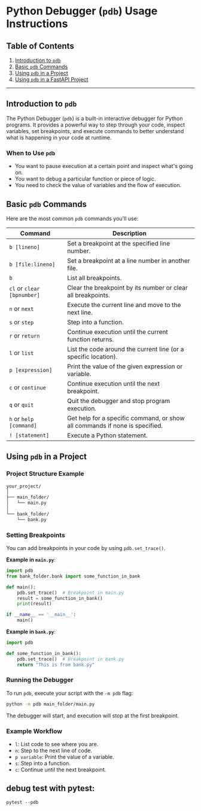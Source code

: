 
# Python Debugger (`pdb`) Usage Instructions

## Table of Contents
1. [Introduction to `pdb`](#introduction-to-pdb)
2. [Basic `pdb` Commands](#basic-pdb-commands)
3. [Using `pdb` in a Project](#using-pdb-in-a-project)
4. [Using `pdb` in a FastAPI Project](#using-pdb-in-a-fastapi-project)

---

## Introduction to `pdb`

The Python Debugger (`pdb`) is a built-in interactive debugger for Python programs. It provides a powerful way to step through your code, inspect variables, set breakpoints, and execute commands to better understand what is happening in your code at runtime.

### When to Use `pdb`

- You want to pause execution at a certain point and inspect what's going on.
- You want to debug a particular function or piece of logic.
- You need to check the value of variables and the flow of execution.

## Basic `pdb` Commands

Here are the most common `pdb` commands you'll use:

| Command | Description |
|---------|-------------|
| `b [lineno]` | Set a breakpoint at the specified line number. |
| `b [file:lineno]` | Set a breakpoint at a line number in another file. |
| `b` | List all breakpoints. |
| `cl` or `clear [bpnumber]` | Clear the breakpoint by its number or clear all breakpoints. |
| `n` or `next` | Execute the current line and move to the next line. |
| `s` or `step` | Step into a function. |
| `r` or `return` | Continue execution until the current function returns. |
| `l` or `list` | List the code around the current line (or a specific location). |
| `p [expression]` | Print the value of the given expression or variable. |
| `c` or `continue` | Continue execution until the next breakpoint. |
| `q` or `quit` | Quit the debugger and stop program execution. |
| `h` or `help [command]` | Get help for a specific command, or show all commands if none is specified. |
| `! [statement]` | Execute a Python statement. |

## Using `pdb` in a Project

### Project Structure Example

```bash
your_project/
│
├── main_folder/
│   └── main.py
│
└── bank_folder/
    └── bank.py
```

### Setting Breakpoints

You can add breakpoints in your code by using `pdb.set_trace()`.

**Example in `main.py`**:

```python
import pdb
from bank_folder.bank import some_function_in_bank

def main():
    pdb.set_trace()  # Breakpoint in main.py
    result = some_function_in_bank()
    print(result)

if __name__ == '__main__':
    main()
```

**Example in `bank.py`**:

```python
import pdb

def some_function_in_bank():
    pdb.set_trace()  # Breakpoint in bank.py
    return "This is from bank.py"
```

### Running the Debugger

To run `pdb`, execute your script with the `-m pdb` flag:

```bash
python -m pdb main_folder/main.py
```

The debugger will start, and execution will stop at the first breakpoint.

### Example Workflow

- `l`: List code to see where you are.
- `n`: Step to the next line of code.
- `p variable`: Print the value of a variable.
- `s`: Step into a function.
- `c`: Continue until the next breakpoint.

## debug test with pytest:

```
pytest --pdb
```